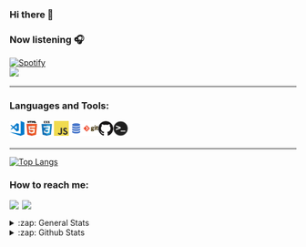 ### Hi there 👋

<!--
**Na93r/Na93r** is a ✨ _special_ ✨ repository because its `README.md` (this file) appears on your GitHub profile.

So you reach here and want to know more about me, codos!👏:
## I'm a Electrical Engineer student and Beginner Programmer!
- 🔭 I’m currently working on ...
- 🌱 I’m currently learning <img height="20" width="20" src="https://img.shields.io/badge/%20-%2300599C.svg?&style=for-the-badge&logo=c&logoColor=white"/>
- 👯 I’m looking to collaborate on ...
- 🤔 I’m looking for help with ...
- 💬 Ask me about ...
- 📫 How to reach me: ...
- 🥅 2020 Goals: Learn more about C programming language
- ⚡ Fun fact: I love to draw and play video games
-->


### Now listening 🎧
 [![Spotify](https://novatorem.na93r.vercel.app/api/spotify-playing)](https://open.spotify.com/user/ylestyy8su7ioi94k0uxrrjro?si=NS4PT3iuTo-3LXtlyjT8bQ)
<br><img src="https://img.shields.io/badge/spotify-Lil_Naz-1DB954?style=flat-square&logo=spotify&logoColor=white">
  


<hr>

### Languages and Tools:

<img align="left" alt="Visual Studio Code" width="26px" src="https://raw.githubusercontent.com/github/explore/80688e429a7d4ef2fca1e82350fe8e3517d3494d/topics/visual-studio-code/visual-studio-code.png" />
<img align="left" alt="HTML5" width="26px" src="https://raw.githubusercontent.com/github/explore/80688e429a7d4ef2fca1e82350fe8e3517d3494d/topics/html/html.png" />
<img align="left" alt="CSS3" width="26px" src="https://raw.githubusercontent.com/github/explore/80688e429a7d4ef2fca1e82350fe8e3517d3494d/topics/css/css.png" />
<img align="left" alt="JavaScript" width="26px" src="https://raw.githubusercontent.com/github/explore/80688e429a7d4ef2fca1e82350fe8e3517d3494d/topics/javascript/javascript.png" />
<img align="left" alt="SQL" width="26px" src="https://raw.githubusercontent.com/github/explore/80688e429a7d4ef2fca1e82350fe8e3517d3494d/topics/sql/sql.png" />
<img align="left" alt="Git" width="26px" src="https://raw.githubusercontent.com/github/explore/80688e429a7d4ef2fca1e82350fe8e3517d3494d/topics/git/git.png" />
<img align="left" alt="GitHub" width="26px" src="https://raw.githubusercontent.com/github/explore/78df643247d429f6cc873026c0622819ad797942/topics/github/github.png" />
<img align="left" alt="Terminal" width="26px" src="https://raw.githubusercontent.com/github/explore/80688e429a7d4ef2fca1e82350fe8e3517d3494d/topics/terminal/terminal.png" />

<br>
<br>

---

[![Top Langs](https://github-readme-stats.na93r.vercel.app/api/top-langs/?username=Na93r&layout=compact)](https://github.com/na93r)
### How to reach me:

[<img align="left" width="22px" src="https://cdn.jsdelivr.net/npm/simple-icons@v3/icons/linkedin.svg" target="_blank" />][linkedin]
[<img align="left" width="22px" src="https://cdn.jsdelivr.net/npm/simple-icons@v3/icons/instagram.svg" />][instagram]
<br>


<details>
   <summary>:zap: General Stats</summary>
  <br>
<img src="https://wakatime.com/share/@be83b6f2-4a85-4ecb-8693-b72f74ac8e7d/5604dcca-ffc7-460f-8c3f-d2a25a01acb5.svg" height="400" width="600">
<br>
<img src="https://wakatime.com/share/@be83b6f2-4a85-4ecb-8693-b72f74ac8e7d/f66d17a3-3d24-4dca-b2a7-3afd248f731b.svg" height="400" width="600">
  
</details>

<details>
  <summary>:zap: Github Stats</summary>
<img align="left" src="https://github-readme-stats.na93r.vercel.app/api?username=Na93r&show_icons=true&hide_border=true" />
</details>

[instagram]: https://instagram.com/na93r_
[linkedin]:https://www.linkedin.com/in/nasser-malam-81a7a4139/
